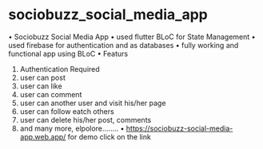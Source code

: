 # sociobuzz_social_media_app
• Sociobuzz Social Media App
• used flutter BLoC for State Management
• used firebase for authentication and as databases
• fully working and functional app using BLoC
• Featurs
 1. Authentication Required
 2. user can post
 3. user can like
 4. user can comment
 5. user can another user and visit his/her page
 6. user can follow eatch others
 7. user can delete his/her post, comments
 8. and many more, elpolore........
• https://sociobuzz-social-media-app.web.app/
for demo click on the link
